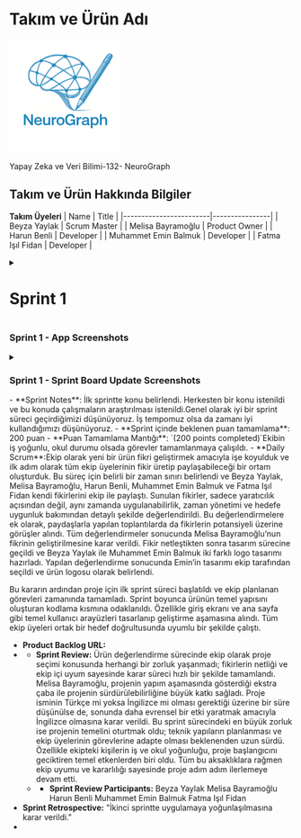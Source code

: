 # Takım ve Ürün Adı
![Logo](https://raw.githubusercontent.com/BBBeyza/YZTA_YapayZeka_Grup-132/main/logo.png)

Yapay Zeka ve Veri Bilimi-132- NeuroGraph

## Takım ve Ürün Hakkında Bilgiler

**Takım Üyeleri**
| Name                   | Title          |
|------------------------|----------------|
| Beyza Yaylak          | Scrum Master |
| Melisa Bayramoğlu          | Product Owner  |
| Harun Benli   | Developer      |
| Muhammet Emin Balmuk       | Developer      |
| Fatma Işıl Fidan       | Developer      |

<details>
    <summary><h1>Sprint 1</h1></summary>




</details>
    <summary><h3>Sprint 1 - App Screenshots</h3></summary>
     <details>
    <summary><h3>Sprint 1 - Sprint Board Update Screenshots</h3></summary>
    </details>
   - **Sprint Notes**: İlk sprintte konu belirlendi. Herkesten bir konu istenildi ve bu konuda çalışmaların araştırılması istenildi.Genel olarak iyi bir sprint süreci geçirdiğimizi düşünüyoruz. İş tempomuz olsa da zamanı iyi kullandığımızı düşünüyoruz.
- **Sprint içinde beklenen puan tamamlama**: 200 puan
- **Puan Tamamlama Mantığı**: `(200 points completed)`Ekibin iş yoğunlu, okul durumu olsada görevler tamamlanmaya çalışıldı.
- **Daily Scrum**:Ekip olarak yeni bir ürün fikri geliştirmek amacıyla işe koyulduk ve ilk adım olarak tüm ekip üyelerinin fikir üretip paylaşabileceği bir ortam oluşturduk. Bu süreç için belirli bir zaman sınırı belirlendi ve Beyza Yaylak, Melisa Bayramoğlu, Harun Benli, Muhammet Emin Balmuk ve Fatma Işıl Fidan kendi fikirlerini ekip ile paylaştı. Sunulan fikirler, sadece yaratıcılık açısından değil, aynı zamanda uygulanabilirlik, zaman yönetimi ve hedefe uygunluk bakımından detaylı şekilde değerlendirildi. Bu değerlendirmelere ek olarak, paydaşlarla yapılan toplantılarda da fikirlerin potansiyeli üzerine görüşler alındı. Tüm değerlendirmeler sonucunda Melisa Bayramoğlu’nun fikrinin geliştirilmesine karar verildi. Fikir netleştikten sonra tasarım sürecine geçildi ve Beyza Yaylak ile Muhammet Emin Balmuk iki farklı logo tasarımı hazırladı. Yapılan değerlendirme sonucunda Emin’in tasarımı ekip tarafından seçildi ve ürün logosu olarak belirlendi.

Bu kararın ardından proje için ilk sprint süreci başlatıldı ve ekip planlanan görevleri zamanında tamamladı. Sprint boyunca ürünün temel yapısını oluşturan kodlama kısmına odaklanıldı. Özellikle giriş ekranı ve ana sayfa gibi temel kullanıcı arayüzleri tasarlanıp geliştirme aşamasına alındı. Tüm ekip üyeleri  ortak bir hedef doğrultusunda uyumlu bir şekilde çalıştı.
- **Product Backlog URL:**
-  - **Sprint Review:** Ürün değerlendirme sürecinde ekip olarak proje seçimi konusunda herhangi bir zorluk yaşanmadı; fikirlerin netliği ve ekip içi uyum sayesinde karar süreci hızlı bir şekilde tamamlandı. Melisa Bayramoğlu, projenin yapım aşamasında gösterdiği ekstra çaba ile projenin sürdürülebilirliğine büyük katkı sağladı. Proje isminin Türkçe mi yoksa İngilizce mi olması gerektiği üzerine bir süre düşünülse de, sonunda daha evrensel bir etki yaratmak amacıyla İngilizce olmasına karar verildi. Bu sprint sürecindeki en büyük zorluk ise projenin temelini oturtmak oldu; teknik yapıların planlanması ve ekip üyelerinin görevlerine adapte olması beklenenden uzun sürdü. Özellikle ekipteki kişilerin iş ve okul yoğunluğu, proje başlangıcını geciktiren temel etkenlerden biri oldu. Tüm bu aksaklıklara rağmen ekip uyumu ve kararlılığı sayesinde proje adım adım ilerlemeye devam etti.
   - - **Sprint Review Participants:** Beyza Yaylak
Melisa Bayramoğlu
Harun Benli
Muhammet Emin Balmuk
Fatma Işıl Fidan
- **Sprint Retrospective:** "İkinci sprintte uygulamaya yoğunlaşılmasına karar verildi."
-  </details>


